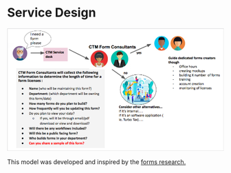 # Service Design

![](../.gitbook/assets/screen-shot-2019-08-21-at-1.34.44-pm.png)

This model was developed and inspired by the [forms research.](https://docs.google.com/presentation/d/e/2PACX-1vQ_SZlJIFEZeSSYx_WwKKbmnnOhk_p3D7LPAyMGvtpCXBrlycSeNdXP6GMpBRGfcWh8MrUIMLrxcNQM/pub?start=false&loop=false&delayms=3000)

